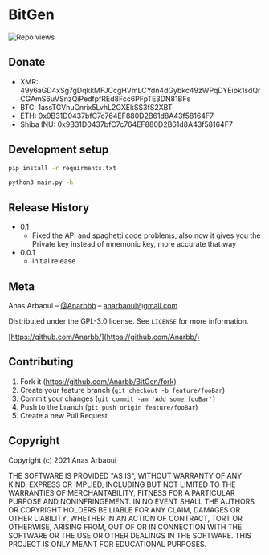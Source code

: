 # BitGen
![Repo views](https://gpvc.arturio.dev/anarbb)

## Donate

- XMR: 49y6aGD4xSg7gDqkkMFJCcgHVmLCYdn4dGybkc49zWPqDYEipk1sdQrCGAmS6uVSnzQiPedfpfREd8Fcc6PFpTE3DN81BFs
- BTC: 1assTGVhuCnrix5LvhL2GXEkSS3fS2XBT
- ETH: 0x9B31D0437bfC7c764EF880D2B61d8A43f58164F7
- Shiba INU: 0x9B31D0437bfC7c764EF880D2B61d8A43f58164F7

## Development setup

```sh
pip install -r requirments.txt
```

```sh
python3 main.py -h
```

## Release History

- 0.1
  - Fixed the API and spaghetti code problems, also now it gives you the Private key instead of mnemonic key, more accurate that way
- 0.0.1
  - initial release

## Meta

Anas Arbaoui – [@Anarbbb](https://twitter.com/Anarbbb) – anarbaoui@gmail.com

Distributed under the GPL-3.0 license. See `LICENSE` for more information.

[https://github.com/Anarbb/](https://github.com/Anarbb/)

## Contributing

1. Fork it (<https://github.com/Anarbb/BitGen/fork>)
2. Create your feature branch (`git checkout -b feature/fooBar`)
3. Commit your changes (`git commit -am 'Add some fooBar'`)
4. Push to the branch (`git push origin feature/fooBar`)
5. Create a new Pull Request

## Copyright

Copyright (c) 2021 Anas Arbaoui

THE SOFTWARE IS PROVIDED "AS IS", WITHOUT WARRANTY OF ANY KIND, EXPRESS OR IMPLIED, INCLUDING BUT NOT LIMITED TO THE WARRANTIES OF MERCHANTABILITY, FITNESS FOR A PARTICULAR PURPOSE AND NONINFRINGEMENT. IN NO EVENT SHALL THE AUTHORS OR COPYRIGHT HOLDERS BE LIABLE FOR ANY CLAIM, DAMAGES OR OTHER LIABILITY, WHETHER IN AN ACTION OF CONTRACT, TORT OR OTHERWISE, ARISING FROM, OUT OF OR IN CONNECTION WITH THE SOFTWARE OR THE USE OR OTHER DEALINGS IN THE SOFTWARE. THIS PROJECT IS ONLY MEANT FOR EDUCATIONAL PURPOSES.
